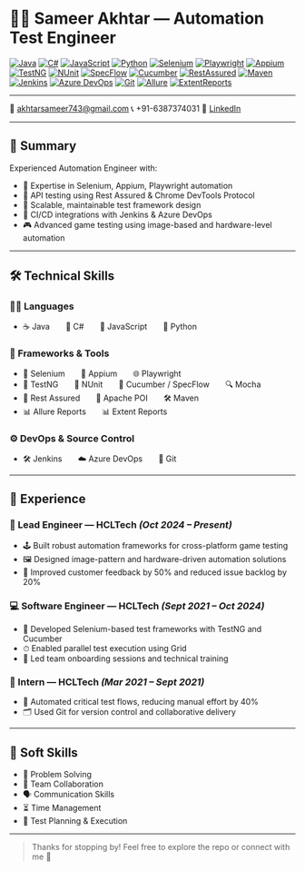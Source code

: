 # 👨‍💻 Sameer Akhtar — Automation Test Engineer

[![Java](https://img.shields.io/badge/Java-Experienced-orange?logo=java&style=flat-square)](https://www.java.com/)
[![C#](https://img.shields.io/badge/C%23-Supported-blue?logo=csharp&style=flat-square)](https://learn.microsoft.com/en-us/dotnet/csharp/)
[![JavaScript](https://img.shields.io/badge/JavaScript-Active-yellow?logo=javascript&style=flat-square)](https://developer.mozilla.org/en-US/docs/Web/JavaScript)
[![Python](https://img.shields.io/badge/Python-Scripting-blue?logo=python&style=flat-square)](https://www.python.org/)
[![Selenium](https://img.shields.io/badge/Selenium-Automation-green?logo=selenium&style=flat-square)](https://www.selenium.dev/)
[![Playwright](https://img.shields.io/badge/Playwright-E2E-purple?logo=microsoft&style=flat-square)](https://playwright.dev/)
[![Appium](https://img.shields.io/badge/Appium-Mobile-blueviolet?logo=appium&style=flat-square)](https://appium.io/)
[![TestNG](https://img.shields.io/badge/TestNG-Testing-red?logo=testng&style=flat-square)](https://testng.org/)
[![NUnit](https://img.shields.io/badge/NUnit-Testing-green?logo=nunit&style=flat-square)](https://nunit.org/)
[![SpecFlow](https://img.shields.io/badge/SpecFlow-BDD-orange?logo=spectator&style=flat-square)](https://specflow.org/)
[![Cucumber](https://img.shields.io/badge/Cucumber-BDD-green?logo=cucumber&style=flat-square)](https://cucumber.io/)
[![RestAssured](https://img.shields.io/badge/RestAssured-API_Testing-brightgreen?style=flat-square)](https://rest-assured.io/)
[![Maven](https://img.shields.io/badge/Maven-Build-red?logo=apachemaven&style=flat-square)](https://maven.apache.org/)
[![Jenkins](https://img.shields.io/badge/Jenkins-CI/CD-red?logo=jenkins&style=flat-square)](https://www.jenkins.io/)
[![Azure DevOps](https://img.shields.io/badge/Azure-Pipelines-blue?logo=azure-devops&style=flat-square)](https://azure.microsoft.com/en-us/services/devops/)
[![Git](https://img.shields.io/badge/Git-Version_Control-orange?logo=git&style=flat-square)](https://git-scm.com/)
[![Allure](https://img.shields.io/badge/Allure-Reports-purple?logo=allure&style=flat-square)](https://allurereport.org/)
[![ExtentReports](https://img.shields.io/badge/ExtentReports-Reporting-blue?style=flat-square)](https://extentreports.com/)

---

📧 [akhtarsameer743@gmail.com](mailto:akhtarsameer743@gmail.com)  📞 +91-6387374031  💼 [LinkedIn](https://linkedin.com/in/sameer-akhtar-9b645325b/)

---

## 🧠 Summary

Experienced Automation Engineer with:
- 🤖 Expertise in Selenium, Appium, Playwright automation
- 🔌 API testing using Rest Assured & Chrome DevTools Protocol
- 🧱 Scalable, maintainable test framework design
- 🔄 CI/CD integrations with Jenkins & Azure DevOps
- 🎮 Advanced game testing using image-based and hardware-level automation

---

## 🛠 Technical Skills

### 👨‍💻 Languages
- ☕ Java  🔷 C#  📜 JavaScript  🐍 Python

### 🧪 Frameworks & Tools
- 🧩 Selenium  📱 Appium  🌐 Playwright  
- 🧪 TestNG  🧪 NUnit  🥒 Cucumber / SpecFlow  🔍 Mocha  
- 🧬 Rest Assured  📄 Apache POI  🛠 Maven  
- 📊 Allure Reports  📊 Extent Reports

### ⚙️ DevOps & Source Control
- 🛠 Jenkins  ☁️ Azure DevOps  🐙 Git

---

## 💼 Experience

### 🚀 Lead Engineer — HCLTech _(Oct 2024 – Present)_
- 🕹 Built robust automation frameworks for cross-platform game testing
- 🖼 Designed image-pattern and hardware-driven automation solutions
- 💬 Improved customer feedback by 50% and reduced issue backlog by 20%

### 💻 Software Engineer — HCLTech _(Sept 2021 – Oct 2024)_
- 🤖 Developed Selenium-based test frameworks with TestNG and Cucumber
- ⏱ Enabled parallel test execution using Grid
- 👥 Led team onboarding sessions and technical training

### 🧪 Intern — HCLTech _(Mar 2021 – Sept 2021)_
- 🔁 Automated critical test flows, reducing manual effort by 40%
- 🗂 Used Git for version control and collaborative delivery

---

## 🧠 Soft Skills

- 🧠 Problem Solving  
- 🤝 Team Collaboration  
- 🗣 Communication Skills  
- ⏳ Time Management  
- 🎯 Test Planning & Execution

---

> Thanks for stopping by! Feel free to explore the repo or connect with me 🚀
